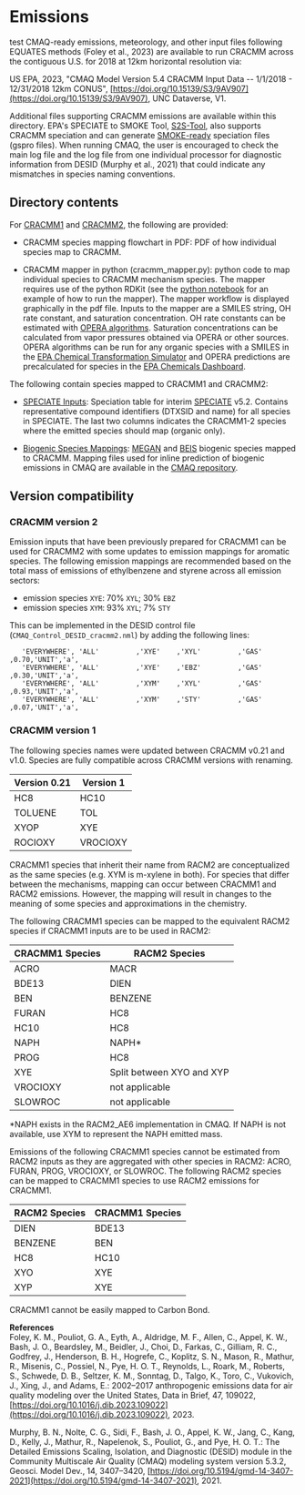 # Emissions
test
CMAQ-ready emissions, meteorology, and other input files following EQUATES methods (Foley et al., 2023) are available to run CRACMM across the contiguous U.S. for 2018 at 12km horizontal resolution via:

US EPA, 2023, "CMAQ Model Version 5.4 CRACMM Input Data -- 1/1/2018 - 12/31/2018 12km CONUS", [https://doi.org/10.15139/S3/9AV907](https://doi.org/10.15139/S3/9AV907), UNC Dataverse, V1.


Additional files supporting CRACMM emissions are available within this directory. EPA's SPECIATE to SMOKE Tool, [S2S-Tool](https://github.com/USEPA/S2S-Tool), also supports CRACMM speciation and can generate [SMOKE-ready](https://www.epa.gov/air-emissions-modeling/2016v3-platform) speciation files (gspro files). When running CMAQ, the user is encouraged to check the main log file and the log file from one individual processor for diagnostic information from DESID (Murphy et al., 2021) that could indicate any mismatches in species naming conventions.

## Directory contents

For [CRACMM1](https://github.com/USEPA/CRACMM/tree/main/emissions/cracmm1) and [CRACMM2](https://github.com/USEPA/CRACMM/tree/main/emissions/cracmm2), the following are provided:

- CRACMM species mapping flowchart in PDF: PDF of how individual species map to CRACMM. 

- CRACMM mapper in python (cracmm_mapper.py): python code to map individual species to CRACMM mechanism species. The mapper requires use of the python RDKit (see the [python notebook](smiles2cracmm.ipynb) for an example of how to run the mapper). The mapper workflow is displayed graphically in the pdf file. Inputs to the mapper are a SMILES string, OH rate constant, and saturation concentration. OH rate constants can be estimated with [OPERA algorithms](https://github.com/kmansouri/OPERA). Saturation concentrations can be calculated from vapor pressures obtained via OPERA or other sources. OPERA algorithms can be run for any organic species with a SMILES in the [EPA Chemical Transformation Simulator](https://qed.epa.gov/cts/pchemprop/input/) and OPERA predictions are precalculated for species in the [EPA Chemicals Dashboard](https://comptox.epa.gov/dashboard/). 

The following contain species mapped to CRACMM1 and CRACMM2:

- [SPECIATE Inputs](https://github.com/USEPA/CRACMM/tree/main/emissions/SPECIATEInputs): Speciation table for interim [SPECIATE](https://www.epa.gov/air-emissions-modeling/speciate) v5.2. Contains representative compound identifiers (DTXSID and name) for all species in SPECIATE. The last two columns indicates the CRACMM1-2 species where the emitted species should map (organic only).

- [Biogenic Species Mappings](https://github.com/USEPA/CRACMM/tree/main/emissions/BiogenicMappings): [MEGAN](https://bai.ess.uci.edu/megan) and [BEIS](https://www.epa.gov/air-emissions-modeling/biogenic-emission-inventory-system-beis) biogenic species mapped to CRACMM. Mapping files used for inline prediction of biogenic emissions in CMAQ are available in the [CMAQ repository](https://github.com/USEPA/CMAQ/tree/main/CCTM/src/biog).

## Version compatibility

### CRACMM version 2
Emission inputs that have been previously prepared for CRACMM1 can be used for CRACMM2 with some updates to emission mappings for aromatic species. The following emission mappings are recommended based on the total mass of emissions of ethylbenzene and styrene across all emission sectors:
- emission species `XYE`: 70% `XYL`; 30% `EBZ`
- emission species `XYM`: 93% `XYL`; 7% `STY`

This can be implemented in the DESID control file (`CMAQ_Control_DESID_cracmm2.nml`) by adding the following lines:
```
   'EVERYWHERE', 'ALL'         ,'XYE'    ,'XYL'         ,'GAS'  ,0.70,'UNIT','a',
   'EVERYWHERE', 'ALL'         ,'XYE'    ,'EBZ'         ,'GAS'  ,0.30,'UNIT','a',
   'EVERYWHERE', 'ALL'         ,'XYM'    ,'XYL'         ,'GAS'  ,0.93,'UNIT','a',
   'EVERYWHERE', 'ALL'         ,'XYM'    ,'STY'         ,'GAS'  ,0.07,'UNIT','a',
```

### CRACMM version 1
The following species names were updated between CRACMM v0.21 and v1.0. Species are fully compatible across CRACMM versions with renaming.

| Version 0.21  | Version 1 |
| ------------- | --------- |
| HC8           | HC10      |
| TOLUENE       | TOL       |
| XYOP          | XYE       |
| ROCIOXY       | VROCIOXY  |

CRACMM1 species that inherit their name from RACM2 are conceptualized as the same species (e.g. XYM is m-xylene in both). For species that differ between the mechanisms, mapping can occur between CRACMM1 and RACM2 emissions. However, the mapping will result in changes to the meaning of some species and approximations in the chemistry. 

The following CRACMM1 species can be mapped to the equivalent RACM2 species if CRACMM1 inputs are to be used in RACM2:

| CRACMM1 Species | RACM2 Species |
| -------- | --------- |
| ACRO     | MACR |
| BDE13    | DIEN |
| BEN      | BENZENE |
| FURAN    | HC8 |
| HC10     | HC8 |
| NAPH     | NAPH* |
| PROG     | HC8 |
| XYE      | Split between XYO and XYP |
| VROCIOXY | not applicable |
| SLOWROC  | not applicable |

*NAPH exists in the RACM2_AE6 implementation in CMAQ. If NAPH is not available, use XYM to represent the NAPH emitted mass.

Emissions of the following CRACMM1 species cannot be estimated from RACM2 inputs as they are aggregated with other species in RACM2: ACRO, FURAN, PROG, VROCIOXY, or SLOWROC. The following RACM2 species can be mapped to CRACMM1 species to use RACM2 emissions for CRACMM1.

| RACM2 Species | CRACMM1 Species |
| -------- | --------- |
| DIEN     | BDE13 |
| BENZENE  | BEN |
| HC8      | HC10 |
| XYO      | XYE |
| XYP      | XYE |

CRACMM1 cannot be easily mapped to Carbon Bond.  

**References**  
Foley, K. M., Pouliot, G. A., Eyth, A., Aldridge, M. F., Allen, C., Appel, K. W., Bash, J. O., Beardsley, M., Beidler, J., Choi, D., Farkas, C., Gilliam, R. C., Godfrey, J., Henderson, B. H., Hogrefe, C., Koplitz, S. N., Mason, R., Mathur, R., Misenis, C., Possiel, N., Pye, H. O. T., Reynolds, L., Roark, M., Roberts, S., Schwede, D. B., Seltzer, K. M., Sonntag, D., Talgo, K., Toro, C., Vukovich, J., Xing, J., and Adams, E.: 2002–2017 anthropogenic emissions data for air quality modeling over the United States, Data in Brief, 47, 109022, [https://doi.org/10.1016/j.dib.2023.109022](https://doi.org/10.1016/j.dib.2023.109022), 2023.

Murphy, B. N., Nolte, C. G., Sidi, F., Bash, J. O., Appel, K. W., Jang, C., Kang, D., Kelly, J., Mathur, R., Napelenok, S., Pouliot, G., and Pye, H. O. T.: The Detailed Emissions Scaling, Isolation, and Diagnostic (DESID) module in the Community Multiscale Air Quality (CMAQ) modeling system version 5.3.2, Geosci. Model Dev., 14, 3407–3420, [https://doi.org/10.5194/gmd-14-3407-2021](https://doi.org/10.5194/gmd-14-3407-2021), 2021.
